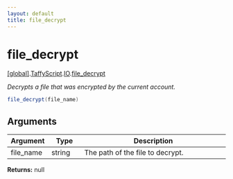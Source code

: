 ```yaml
---
layout: default
title: file_decrypt
---
```


# file_decrypt

[\[global\]]({{site.baseurl}}/docs/).[TaffyScript]({{site.baseurl}}/docs/TaffyScript/).[IO]({{site.baseurl}}/docs/TaffyScript/IO/).[file_decrypt]({{site.baseurl}}/docs/TaffyScript/IO/file_decrypt/)

_Decrypts a file that was encrypted by the current account._

```cs
file_decrypt(file_name)
```

## Arguments

<table>
  <col width="15%">
  <col width="15%">
  <thead>
    <tr>
      <th>Argument</th>
      <th>Type</th>
      <th>Description</th>
    </tr>
  </thead>
  <tbody>
    <tr>
      <td>file_name</td>
      <td>string</td>
      <td>The path of the file to decrypt.</td>
    </tr>
  </tbody>
</table>

**Returns:** null
